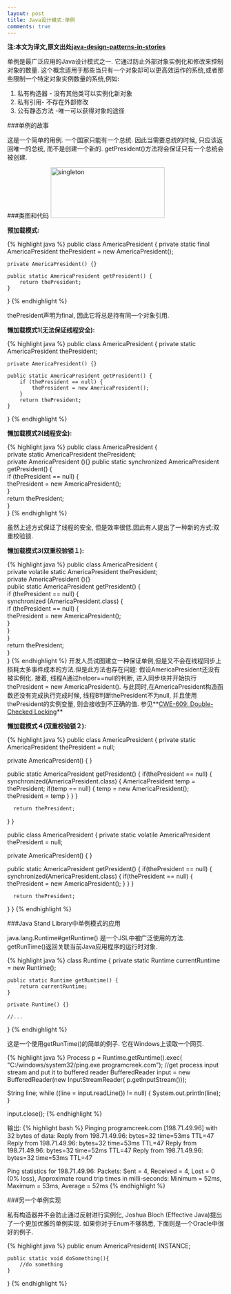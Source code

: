 ```yaml
---
layout: post
title: Java设计模式:单例
comments: true
---
```

**注:本文为译文,原文出处[java-design-patterns-in-stories](http://www.programcreek.com/java-design-patterns-in-stories/)**

单例是最广泛应用的Java设计模式之一. 它通过防止外部对象实例化和修改来控制对象的数量. 这个概念适用于那些当只有一个对象却可以更高效运作的系统,或者那些限制一个特定对象实例数量的系统,例如:

1. 私有构造器 - 没有其他类可以实例化新对象
2. 私有引用- 不存在外部修改
3. 公有静态方法 -唯一可以获得对象的途径



###单例的故事

这是一个简单的用例. 一个国家只能有一个总统. 因此当需要总统的时候, 只应该返回唯一的总统, 而不是创建一个新的. getPresident()方法将会保证只有一个总统会被创建.

###类图和代码
<img src="http://www.programcreek.com/wp-content/uploads/2011/07/singleton.jpg" alt="singleton" width="264" height="117" class="alignleft size-full wp-image-7868">

**预加载模式:**

{% highlight java %}
public class AmericaPresident {
    private static final AmericaPresident thePresident = new AmericaPresident();
 
    private AmericaPresident() {}
 
    public static AmericaPresident getPresident() {
        return thePresident;
    }
}
{% endhighlight %}

thePresident声明为final, 因此它将总是持有同一个对象引用.

**懒加载模式1(无法保证线程安全):**

{% highlight java %}
public class AmericaPresident {
    private static AmericaPresident thePresident;
 
    private AmericaPresident() {}
 
    public static AmericaPresident getPresident() {
        if (thePresident == null) {
            thePresident = new AmericaPresident();
        }
        return thePresident;
    }
}
{% endhighlight %}

**懒加载模式2(线程安全):**

{% highlight java %}
public class AmericaPresident {  
    private static AmericaPresident thePresident;  
    private AmericaPresident (){}
    public static synchronized AmericaPresident getPresident() {  
    if (thePresident == null) {  
        thePresident = new AmericaPresident();  
    }  
    return thePresident;  
    }  
}
{% endhighlight %}

虽然上述方式保证了线程的安全, 但是效率很低,因此有人提出了一种新的方式:双重校验锁.

**懒加载模式3(双重校验锁１):**

{% highlight java %}
public class AmericaPresident {  
    private volatile static AmericaPresident thePresident;  
    private AmericaPresident (){}   
    public static AmericaPresident getPresident() {  
    if (thePresident == null) {  
        synchronized (AmericaPresident.class) {  
        if (thePresident == null) {  
            thePresident = new AmericaPresident();  
        }  
        }  
    }  
    return thePresident;  
    }  
} 
{% endhighlight %} 
开发人员试图建立一种保证单例,但是又不会在线程同步上损耗太多事件成本的方法.但是此方法也存在问题:
假设AmericaPresident还没有被实例化. 接着, 线程A通过helper==null的判断, 进入同步块并开始执行thePresident = new AmericaPresident().
与此同时,在AmericaPresident构造函数还没有完成执行完成时候, 线程B判断thePresident不为null, 并且使用thePresident的实例变量, 则会接收到不正确的值. 
参见**[CWE-609: Double-Checked Locking](http://cwe.mitre.org/data/definitions/609.html)**

**懒加载模式４(双重校验锁２):**

{% highlight java %}
public class AmericaPresident {
   private static AmericaPresident thePresident = null;
 
   private AmericaPresident() { }
 
   public static AmericaPresident getPresident() {
      if(thePresident == null) {
         synchronized(AmericaPresident.class) {
            AmericaPresident temp = thePresident;
            if(temp == null) {
               temp = new AmericaPresident();
               thePresident = temp
            }
         }
      }
 
      return thePresident;
   }
}

public class AmericaPresident {
   private static volatile AmericaPresident thePresident = null;
 
   private AmericaPresident() { }
 
   public static AmericaPresident getPresident() {
      if(thePresident == null) {
         synchronized(AmericaPresident.class) {
            if(thePresident == null) {
               thePresident = new AmericaPresident();
            }
         }
      }
 
      return thePresident;
   }
}
{% endhighlight %} 

###Java Stand Library中单例模式的应用

java.lang.Runtime#getRuntime() 是一个JSL中被广泛使用的方法. getRunTime()返回关联当前Java应用程序的运行时对象.

{% highlight java %}
class Runtime {
    private static Runtime currentRuntime = new Runtime();
 
    public static Runtime getRuntime() {
        return currentRuntime;
    }
 
    private Runtime() {}
 
    //... 
}
{% endhighlight %}

这是一个使用getRunTime()的简单的例子. 它在Windows上读取一个网页.

{% highlight java %}
Process p = Runtime.getRuntime().exec(
        "C:/windows/system32/ping.exe programcreek.com");
//get process input stream and put it to buffered reader
BufferedReader input = new BufferedReader(new InputStreamReader(
        p.getInputStream()));
 
String line;
while ((line = input.readLine()) != null) {
    System.out.println(line);
}
 
input.close();
{% endhighlight %}

输出:
{% highlight bash %}
Pinging programcreek.com [198.71.49.96] with 32 bytes of data:
Reply from 198.71.49.96: bytes=32 time=53ms TTL=47
Reply from 198.71.49.96: bytes=32 time=53ms TTL=47
Reply from 198.71.49.96: bytes=32 time=52ms TTL=47
Reply from 198.71.49.96: bytes=32 time=53ms TTL=47

Ping statistics for 198.71.49.96:
    Packets: Sent = 4, Received = 4, Lost = 0 (0% loss),
Approximate round trip times in milli-seconds:
    Minimum = 52ms, Maximum = 53ms, Average = 52ms
{% endhighlight %}

###另一个单例实现

私有构造器并不会防止通过反射进行实例化, Joshua Bloch (Effective Java)提出了一个更加优雅的单例实现. 如果你对于Enum不够熟悉, 下面则是一个Oracle中很好的例子.

{% highlight java %}
public enum AmericaPresident{
    INSTANCE;
 
    public static void doSomething(){
        //do something
    }
}
{% endhighlight %}
